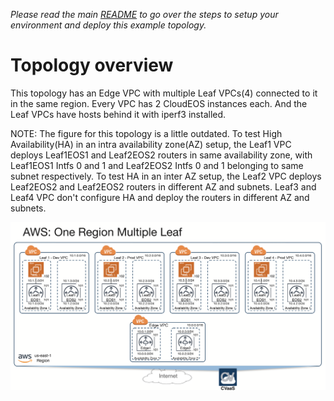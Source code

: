 
*Please read the main [README](../../README.md) to go over the steps to setup your environment and deploy this example topology.*

# Topology overview

This topology has an Edge VPC with multiple Leaf VPCs(4) connected to it in the same region. Every VPC has 2 CloudEOS instances each. And the Leaf VPCs have hosts behind it with iperf3 installed.

NOTE:
The figure for this topology is a little outdated.
To test High Availability(HA) in an intra availability zone(AZ) setup, the Leaf1 VPC deploys Leaf1EOS1 and Leaf2EOS2 routers in
same availability zone, with Leaf1EOS1 Intfs 0 and 1 and Leaf2EOS2 Intfs 0 and 1 belonging to same subnet respectively.
To test HA in an inter AZ setup, the Leaf2 VPC deploys Leaf2EOS2 and Leaf2EOS2 routers in different AZ and subnets.
Leaf3 and Leaf4 VPC don't configure HA and deploy the routers in different AZ and subnets.

![Topology](./aws_oneregion_multipleleaf.png)

